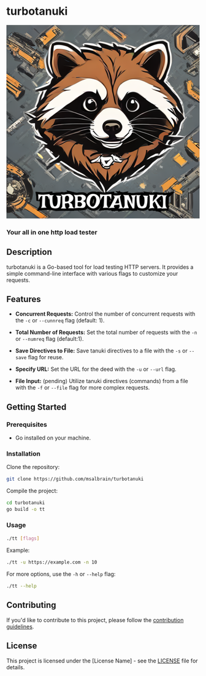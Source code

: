 # turbotanuki
![Project Logo](Logo.png)


### Your all in one http load tester


## Description

turbotanuki is a Go-based tool for load testing HTTP servers. It provides a simple command-line interface with various flags to customize your requests. 

## Features

- **Concurrent Requests:** Control the number of concurrent requests with the `-c` or `--cunnreq` flag (default: 1).

- **Total Number of Requests:** Set the total number of requests with the `-n` or `--numreq` flag (default:1).
- **Save Directives to File:** Save tanuki directives to a file with the `-s` or `--save` flag for reuse.
- **Specify URL:** Set the URL for the deed with the `-u` or `--url` flag.

- **File Input:** (pending) Utilize tanuki directives (commands) from a file with the `-f` or `--file` flag for more complex requests.

## Getting Started

### Prerequisites

- Go installed on your machine.

### Installation

Clone the repository:

```bash
git clone https://github.com/msalbrain/turbotanuki
```

Compile the project:

```bash
cd turbotanuki
go build -o tt
```

### Usage

```bash
./tt [flags]
```

Example:

```bash
./tt -u https://example.com -n 10
```

For more options, use the `-h` or `--help` flag:

```bash
./tt --help
```

## Contributing

If you'd like to contribute to this project, please follow the [contribution guidelines](CONTRIBUTING.md).

## License

This project is licensed under the [License Name] - see the [LICENSE](LICENSE) file for details.

